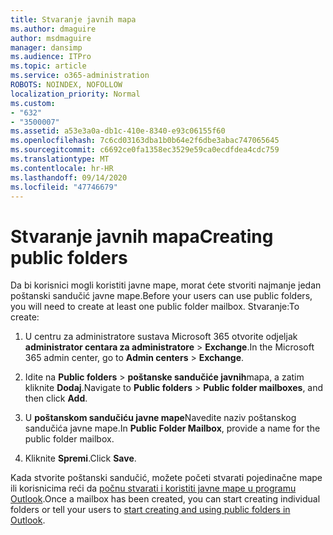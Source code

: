 ```yaml
---
title: Stvaranje javnih mapa
ms.author: dmaguire
author: msdmaguire
manager: dansimp
ms.audience: ITPro
ms.topic: article
ms.service: o365-administration
ROBOTS: NOINDEX, NOFOLLOW
localization_priority: Normal
ms.custom:
- "632"
- "3500007"
ms.assetid: a53e3a0a-db1c-410e-8340-e93c06155f60
ms.openlocfilehash: 7c6cd03163dba1b0b64e2f6dbe3abac747065645
ms.sourcegitcommit: c6692ce0fa1358ec3529e59ca0ecdfdea4cdc759
ms.translationtype: MT
ms.contentlocale: hr-HR
ms.lasthandoff: 09/14/2020
ms.locfileid: "47746679"
---
```

# <a name="creating-public-folders"></a><span data-ttu-id="dd7b0-102">Stvaranje javnih mapa</span><span class="sxs-lookup"><span data-stu-id="dd7b0-102">Creating public folders</span></span>

<span data-ttu-id="dd7b0-103">Da bi korisnici mogli koristiti javne mape, morat ćete stvoriti najmanje jedan poštanski sandučić javne mape.</span><span class="sxs-lookup"><span data-stu-id="dd7b0-103">Before your users can use public folders, you will need to create at least one public folder mailbox.</span></span> <span data-ttu-id="dd7b0-104">Stvaranje:</span><span class="sxs-lookup"><span data-stu-id="dd7b0-104">To create:</span></span>
  
1. <span data-ttu-id="dd7b0-105">U centru za administratore sustava Microsoft 365 otvorite odjeljak **administrator centara za administratore** \> **Exchange**.</span><span class="sxs-lookup"><span data-stu-id="dd7b0-105">In the Microsoft 365 admin center, go to **Admin centers** \> **Exchange**.</span></span>

2. <span data-ttu-id="dd7b0-106">Idite na **Public folders** \> **poštanske sandučiće javnih**mapa, a zatim kliknite **Dodaj**.</span><span class="sxs-lookup"><span data-stu-id="dd7b0-106">Navigate to **Public folders** \> **Public folder mailboxes**, and then click **Add**.</span></span>

3. <span data-ttu-id="dd7b0-107">U **poštanskom sandučiću javne mape**Navedite naziv poštanskog sandučića javne mape.</span><span class="sxs-lookup"><span data-stu-id="dd7b0-107">In **Public Folder Mailbox**, provide a name for the public folder mailbox.</span></span>

4. <span data-ttu-id="dd7b0-108">Kliknite **Spremi**.</span><span class="sxs-lookup"><span data-stu-id="dd7b0-108">Click **Save**.</span></span>

<span data-ttu-id="dd7b0-109">Kada stvorite poštanski sandučić, možete početi stvarati pojedinačne mape ili korisnicima reći da [počnu stvarati i koristiti javne mape u programu Outlook](https://support.office.com/article/Create-and-share-a-public-folder-in-Outlook-a2835011-d524-4a5c-a207-05c159bb2a97).</span><span class="sxs-lookup"><span data-stu-id="dd7b0-109">Once a mailbox has been created, you can start creating individual folders or tell your users to [start creating and using public folders in Outlook](https://support.office.com/article/Create-and-share-a-public-folder-in-Outlook-a2835011-d524-4a5c-a207-05c159bb2a97).</span></span>
  